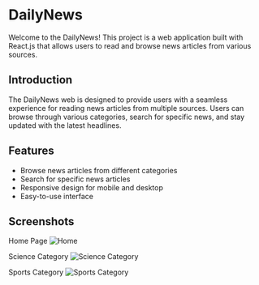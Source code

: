 # DailyNews

Welcome to the DailyNews! This project is a web application built with React.js that allows users to read and browse news articles from various sources.

## Introduction

The DailyNews web is designed to provide users with a seamless experience for reading news articles from multiple sources. Users can browse through various categories, search for specific news, and stay updated with the latest headlines.

## Features

- Browse news articles from different categories
- Search for specific news articles
- Responsive design for mobile and desktop
- Easy-to-use interface
## Screenshots
Home Page
![Home](https://github.com/jeevank280/DailyNews-Web/assets/62411773/749f5e47-a422-4f79-aeef-61095b98c0a0)

Science Category
![Science Category](https://github.com/jeevank280/DailyNews-Web/assets/62411773/0f4f87f4-eb07-4c9a-bcf7-743fde518726)

Sports Category
![Sports Category](https://github.com/jeevank280/DailyNews-Web/assets/62411773/e923834e-5dd8-478a-b8a4-521505ef35d7)
